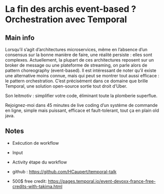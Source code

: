 # La fin des archis event-based ? Orchestration avec Temporal

## Main info

Lorsqu’il s’agit d’architectures microservices, même en l’absence d’un consensus sur la bonne manière de faire, une réalité persiste : elles sont complexes. Actuellement, la plupart de ces architectures reposent sur un broker de message ou une plateforme de streaming, on parle alors de pattern choreography (event-based). Il est intéressant de noter qu’il existe une alternative moins connue, mais qui peut se montrer tout aussi efficace : le pattern orchestration. C’est précisément dans ce domaine que brille Temporal, une solution open-source sortie tout droit d’Uber.

Son leitmotiv : simplifier votre code, éliminant toute la plomberie superflue.

Rejoignez-moi dans 45 minutes de live coding d’un système de commande en ligne, simple mais puissant, efficace et fault-tolerant, tout ça en plain old java.

## Notes

- Exécution de workflow
- Input
- Activity étape du workflow

- github : https://github.com/HCaupert/temporal-talk
- 500$ free credit: https://pages.temporal.io/event-devoxx-france-free-credits-with-takima.html
